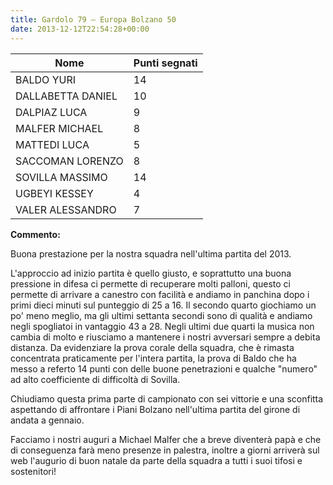 ```yaml
---
title: Gardolo 79 – Europa Bolzano 50
date: 2013-12-12T22:54:28+00:00
---
```

| **Nome** | **Punti segnati** |
| -------- | ----------------- |
| BALDO YURI | 14 |
| DALLABETTA DANIEL | 10 |
| DALPIAZ LUCA | 9 |
| MALFER MICHAEL | 8 |
| MATTEDI LUCA | 5 |
| SACCOMAN LORENZO | 8 |
| SOVILLA MASSIMO | 14 |
| UGBEYI KESSEY | 4 |
| VALER ALESSANDRO | 7 |

**Commento:**

Buona prestazione per la nostra squadra nell'ultima partita del 2013.

L'approccio ad inizio partita è quello giusto, e soprattutto una buona pressione in difesa ci permette di recuperare molti palloni, questo ci permette di arrivare a canestro con facilità e andiamo in panchina dopo i primi dieci minuti sul punteggio di 25 a 16. Il secondo quarto giochiamo un po' meno meglio, ma gli ultimi settanta secondi sono di qualità e andiamo negli spogliatoi in vantaggio 43 a 28. Negli ultimi due quarti la musica non cambia di molto e riusciamo a mantenere i nostri avversari sempre a debita distanza. Da evidenziare la prova corale della squadra, che è rimasta concentrata praticamente per l'intera partita, la prova di Baldo che ha messo a referto 14 punti con delle buone penetrazioni e qualche "numero" ad alto coefficiente di difficoltà di Sovilla.

Chiudiamo questa prima parte di campionato con sei vittorie e una sconfitta aspettando di affrontare i Piani Bolzano nell'ultima partita del girone di andata a gennaio.

Facciamo i nostri auguri a Michael Malfer che a breve diventerà papà e che di conseguenza farà meno presenze in palestra, inoltre a giorni arriverà sul web l'augurio di buon natale da parte della squadra a tutti i suoi tifosi e sostenitori!
